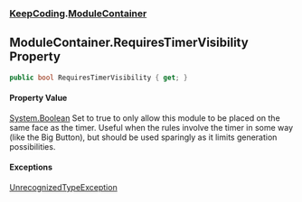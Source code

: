 ### [KeepCoding](KeepCoding.md 'KeepCoding').[ModuleContainer](KeepCoding_ModuleContainer.md 'KeepCoding.ModuleContainer')
## ModuleContainer.RequiresTimerVisibility Property
```csharp
public bool RequiresTimerVisibility { get; }
```
#### Property Value
[System.Boolean](https://docs.microsoft.com/en-us/dotnet/api/System.Boolean 'System.Boolean')
Set to true to only allow this module to be placed on the same face as the timer. Useful when the rules involve the timer in some way (like the Big Button), but should be used sparingly as it limits generation possibilities.  
#### Exceptions
[UnrecognizedTypeException](KeepCoding_UnrecognizedTypeException.md 'KeepCoding.UnrecognizedTypeException')  
